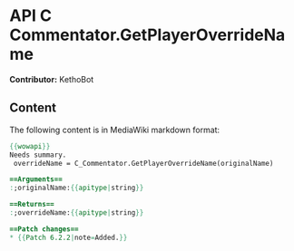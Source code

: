 # API C Commentator.GetPlayerOverrideName

**Contributor:** KethoBot

## Content

The following content is in MediaWiki markdown format:

```mediawiki
{{wowapi}}
Needs summary.
 overrideName = C_Commentator.GetPlayerOverrideName(originalName)

==Arguments==
:;originalName:{{apitype|string}}

==Returns==
:;overrideName:{{apitype|string}}

==Patch changes==
* {{Patch 6.2.2|note=Added.}}
```